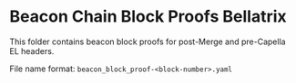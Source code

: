 # Beacon Chain Block Proofs Bellatrix

This folder contains beacon block proofs for post-Merge and pre-Capella EL headers.

File name format: `beacon_block_proof-<block-number>.yaml`
